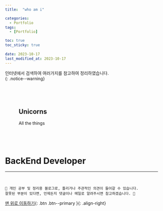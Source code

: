 ```yaml
---
title:  "who am i" 

categories:
  - Portfolio
tags:
  - [Portfolio]

toc: true
toc_sticky: true
 
date: 2023-10-17
last_modified_at: 2023-10-17
---
```


인터넷에서 검색하여 여러가지를 참고하여 정리하였습니다.    
{: .notice--warning}

<style>
	.markdown-body {
		box-sizing: border-box;
		min-width: 200px;
		max-width: 980px;
		margin: 0 auto;
		padding: 45px;
	}
</style>

<article class="markdown-body">
	<h1>Unicorns</h1>
	<p>All the things</p>
</article>

# BackEnd Developer





***
<br>

    📢 개인 공부 및 정리용 블로그로, 틀리거나 주관적인 의견이 들어갈 수 있습니다.
    잘못된 부분이 있다면, 언제든지 댓글이나 메일로 알려주시면 참고하겠습니다. 🔔

[맨 위로 이동하기](#){: .btn .btn--primary }{: .align-right}